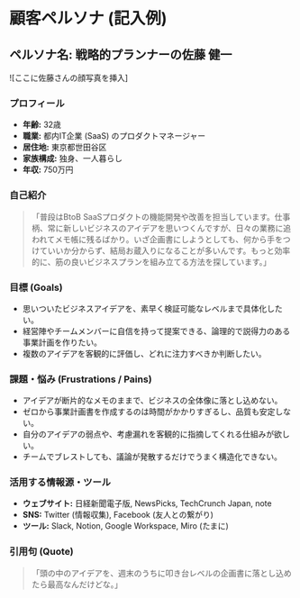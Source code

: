 # 顧客ペルソナ (記入例)

## ペルソナ名: 戦略的プランナーの佐藤 健一

![ここに佐藤さんの顔写真を挿入]

### プロフィール
- **年齢:** 32歳
- **職業:** 都内IT企業 (SaaS) のプロダクトマネージャー
- **居住地:** 東京都世田谷区
- **家族構成:** 独身、一人暮らし
- **年収:** 750万円

### 自己紹介
> 「普段はBtoB SaaSプロダクトの機能開発や改善を担当しています。仕事柄、常に新しいビジネスのアイデアを思いつくんですが、日々の業務に追われてメモ帳に残るばかり。いざ企画書にしようとしても、何から手をつけていいか分からず、結局お蔵入りになることが多いんです。もっと効率的に、筋の良いビジネスプランを組み立てる方法を探しています。」

### 目標 (Goals)
- 思いついたビジネスアイデアを、素早く検証可能なレベルまで具体化したい。
- 経営陣やチームメンバーに自信を持って提案できる、論理的で説得力のある事業計画を作りたい。
- 複数のアイデアを客観的に評価し、どれに注力すべきか判断したい。

### 課題・悩み (Frustrations / Pains)
- アイデアが断片的なメモのままで、ビジネスの全体像に落とし込めない。
- ゼロから事業計画書を作成するのは時間がかかりすぎるし、品質も安定しない。
- 自分のアイデアの弱点や、考慮漏れを客観的に指摘してくれる仕組みが欲しい。
- チームでブレストしても、議論が発散するだけでうまく構造化できない。

### 活用する情報源・ツール
- **ウェブサイト:** 日経新聞電子版, NewsPicks, TechCrunch Japan, note
- **SNS:** Twitter (情報収集), Facebook (友人との繋がり)
- **ツール:** Slack, Notion, Google Workspace, Miro (たまに)

### 引用句 (Quote)
> 「頭の中のアイデアを、週末のうちに叩き台レベルの企画書に落とし込めたら最高なんだけどな。」
